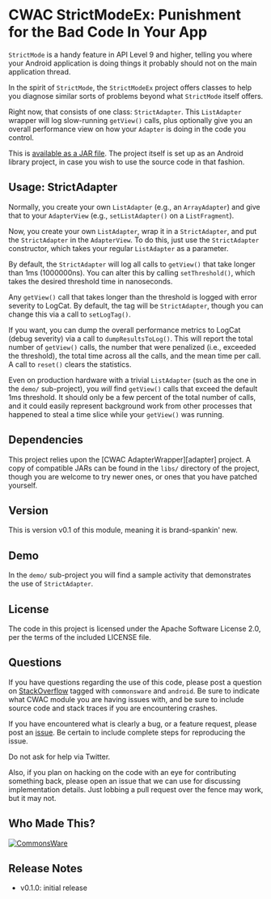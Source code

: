 CWAC StrictModeEx: Punishment for the Bad Code In Your App
==========================================================

`StrictMode` is a handy feature in API Level 9 and higher,
telling you where your Android application is doing things
it probably should not on the main application thread.

In the spirit of `StrictMode`, the `StrictModeEx` project
offers classes to help you diagnose similar sorts of problems
beyond what `StrictMode` itself offers.

Right now, that consists of one class: `StrictAdapter`. This
`ListAdapter` wrapper will log slow-running `getView()` calls,
plus optionally give you an overall performance view on how
your `Adapter` is doing in the code you control.

This is [available as a JAR file](https://github.com/commonsguy/downloads).
The project itself is set up as an Android
library project, in case you wish to use the source code in
that fashion.

Usage: StrictAdapter
--------------------
Normally, you create your own `ListAdapter` (e.g., an `ArrayAdapter`)
and give that to your `AdapterView` (e.g., `setListAdapter()` on a
`ListFragment`).

Now, you create your own `ListAdapter`, wrap it in a `StrictAdapter`,
and put the `StrictAdapter` in the `AdapterView`. To do this, just
use the `StrictAdapter` constructor, which takes your regular
`ListAdapter` as a parameter.

By default, the `StrictAdapter` will log all calls to `getView()`
that take longer than 1ms (1000000ns). You can alter this by
calling `setThreshold()`, which takes the desired threshold
time in nanoseconds.

Any `getView()` call that takes longer than the threshold is logged
with error severity to LogCat. By default, the tag will be `StrictAdapter`,
though you can change this via a call to `setLogTag()`.

If you want, you can dump the overall performance metrics to LogCat
(debug severity) via a call to `dumpResultsToLog()`. This will report
the total number of `getView()` calls, the number that were penalized
(i.e., exceeded the threshold), the total time across all the calls,
and the mean time per call. A call to `reset()` clears the statistics.

Even on production hardware with a trivial `ListAdapter` (such as the
one in the `demo/` sub-project), you *will* find `getView()` calls that
exceed the default 1ms threshold. It should only be a few percent of
the total number of calls, and it could easily represent background
work from other processes that happened to steal a time slice while
your `getView()` was running.

Dependencies
------------
This project relies upon the [CWAC AdapterWrapper][adapter] project.
A copy of compatible JARs can be found in the `libs/` directory
of the project, though you are welcome to try newer ones, or
ones that you have patched yourself.

Version
-------
This is version v0.1 of this module, meaning it is brand-spankin'
new.

Demo
----
In the `demo/` sub-project you will find
a sample activity that demonstrates the use of `StrictAdapter`.

License
-------
The code in this project is licensed under the Apache
Software License 2.0, per the terms of the included LICENSE
file.

Questions
---------
If you have questions regarding the use of this code, please post a question
on [StackOverflow](http://stackoverflow.com/questions/ask) tagged with `commonsware` and `android`. Be sure to indicate
what CWAC module you are having issues with, and be sure to include source code 
and stack traces if you are encountering crashes.

If you have encountered what is clearly a bug, or a feature request,
please post an [issue](https://github.com/commonsguy/cwac-strictmodeex/issues).
Be certain to include complete steps for reproducing the issue.

Do not ask for help via Twitter.

Also, if you plan on hacking
on the code with an eye for contributing something back,
please open an issue that we can use for discussing
implementation details. Just lobbing a pull request over
the fence may work, but it may not.

Who Made This?
--------------
<a href="http://commonsware.com">![CommonsWare](http://commonsware.com/images/logo.png)</a>

Release Notes
-------------
* v0.1.0: initial release
